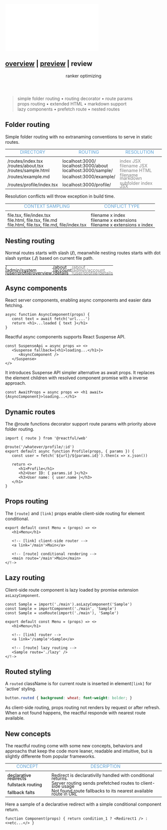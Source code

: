 <script src='./index.js'></script>
<style>@import url(./index.css);</style>

<article>
<embed type='text/html' src='./header.html' />

<h1 title> 
   <a href='#' onclick="goto('./overview.html')">overview</a> 
   | <a href='#' onclick="goto('./preview.html#router')">preview</a> 
   | <b>review</b>
</h1>

<header>ranker optimizing</header>

> simple folder routing • routing decorator • route params<br/>props routing • extended HTML • markdown support<br/>  lazy components • prefetch route • nested routes

## Folder routing

Simple folder routing with no extranaming conventions to serve in static routes.

<style>
   table { zoom:0.9; line-height:11px; }
   table tr th { padding-bottom: 10px; color: rgb(96, 164, 216); font-weight:400 !important; }
   table tr:nth-of-type(1) td { padding-top: 10px; }
   table tr td:nth-of-type(3) { color:grey; }
</style>

| DIRECTORY                 | ROUTING                 | RESOLUTION          |
| ------------------------- | ----------------------- | ------------------- |
| /routes/index.tsx         | localhost:3000/         | index JSX           |
| /routes/about.tsx         | localhost:3000/about    | filename JSX        |
| /routes/sample.html       | localhost:3000/sample/  | filename HTML       |
| /routes/example.md        | localhost:3000/example/ | filename markdown   |
| /routes/profile/index.tsx | localhost:3000/profile/ | subfolder index JSX |

Resolution conflicts will throw exception in build time. 

| CONTEXT SAMPLING                             | CONFLICT TYPE                 |
| -------------------------------------------- | ----------------------------- |
| file.tsx, file/index.tsx                     | filename x index              |
| file.html, file.tsx, file.md                 | filename x extensions         |
| file.html, file.tsx, file.md, file/index.tsx | filename x extensions x index |

## Nesting routing

<style>
   aside[nesting] table td { padding:0; }
   aside[nesting] table tr { padding:0; }
</style>

<aside nesting cols='4:5'>

Normal routes starts with slash (**/**), meanwhile nesting routes starts with dot slash syntax (**./**) based on current file path.

|               |  |             |
| ---------------------- | ----------- | --------------------- |
| /                      | ./about     | /about                |
| /admin/system          | ./account   | /admin/account        |
| /user/profile/overview | ./details   | /user/profile/details |

</aside>

## Async components

React server components, enabling async components and easier data fetching. 

```tsx
async function AsyncComponent(props) {
   const text = await fetch('url....')
   return <h1>...loaded { text }</h1>
}
```

Reactful async components supports React Suspense API.

```tsx
const SuspenseApi = async props => <>
   <Suspense fallback={<h1>loading...</h1>}>
      <AsyncComponent />
   </Suspense>
</>
```

It introduces Suspense API simpler alternative as await props. It replaces the element children with resolved component promise with a inverse approach.

```tsx
const AwaitProps = async props => <h1 await={AsyncComponent}>loading...</h1>
```

## Dynamic routes

The @route functions decorator support route params with priority above folder routing.

```tsx
import { route } from '@reactful/web'

@route('/whatever/profile/:id')
export default async function Profile(props, { params }) {
   const user = fetch(`${url}/${params.id}`).then(x => x.json())

   return <>
      <h1>Profile</h1>
      <h2>User ID: { params.id }</h2>
      <h3>User name: { user.name }</h3>
   </h1>
}
```

## Props routing

The `[route]` and `[link]` props  enable client-side routing for element conditional.

```tsx
export default const Menu = (props) => <>
   <h1>Menu</h1>

   <!-- [link] client-side router -->
   <a link='/main'>Main</a>

   <!-- [route] conditional rendering -->
   <main route='/main'>Main</main>
</!->
```

## Lazy routing

Client-side route component is lazy loaded by promise extension `asLazyComponent`.

```tsx
const Sample = import('./main').asLazyComponent('Sample')
const Sample = importComponent('./main', 'Sample')
const Sample = useRoute(import('./main'), 'Sample')

export default const Menu = (props) => <>
   <h1>Menu</h1>

   <!-- [link] router -->
   <a link='/sample'>Sample</a>

   <!-- [route] lazy routing -->
   <Sample route='./lazy' />
</!->
```

## Routed styling

A `routed` className is for current route is inserted in element`[link]` for 'active' styling.

```css
button.routed { background: wheat; font-weight: bolder; }
```

As client-side routing, props routing not renders by request or after refresh. When a not found happens, the reactful responde with nearest route available.

## New concepts

The reactful routing come with some new concepts, behaviors and approachs that keep the code more leaner, readable and intuitive, but is slightly differente from popular frameworks.

<style>
   [concept] table tr td:nth-of-type(1) {
      font-weight: 500 !important;
   }
</style>

<section concept>

| CONCEPT | DESCRIPTION |
|-|-|
| declarative redirects | Redirect is declarativilly handled with conditional returns. |
| fullstack routing | Server routing sends prefetched routes to client-side usage |
| fallback falts | Not found route fallbacks to its nearest available route in URL |

</section>


Here a sample of a declarative redirect with a simple conditional component return.
```tsx
function Component(props) { return condition_1 ? <Redirect1 /> : <>etc...</> }
```

<br/><br/>